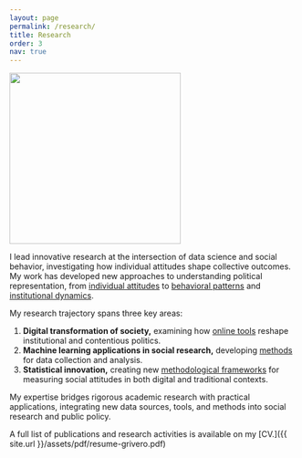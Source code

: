 ```yaml
---
layout: page
permalink: /research/
title: Research
order: 3
nav: true
---
```


<div class="profile float-right">
<img src="/assets/img/9.jpg" width=300px height="auto" class="img-fluid z-depth-1 rounded">
</div>

I lead innovative research at the intersection of data science and social behavior, investigating how individual attitudes shape collective outcomes. My work has developed new approaches to understanding political representation, from [individual attitudes](https://www.journals.uchicago.edu/doi/pdf/10.1086/709672) to [behavioral patterns](https://www.cambridge.org/core/journals/political-science-research-and-methods/article/rooting-out-corruption-or-rooting-for-corruption-the-heterogeneous-electoral-consequences-of-scandals/902FCB9C6DF2CCB1DB73E57AC07AD5D4) and [institutional dynamics](https://www.sciencedirect.com/science/article/abs/pii/S0176268015000592).

My research trajectory spans three key areas:
1. **Digital transformation of society,** examining how [online tools](https://www.amazon.com/Retooling-Politics-Digital-Shaping-Democracy/dp/1108419402) reshape institutional and contentious politics.
2. **Machine learning applications in social research,** developing [methods](https://journals.sagepub.com/doi/abs/10.1177/1525822X221107053) for data collection and analysis.
3. **Statistical innovation,** creating new [methodological frameworks](https://rsa.tandfonline.com/doi/abs/10.1080/21582041.2017.1325924) for measuring social attitudes in both digital and traditional contexts.

My expertise bridges rigorous academic research with practical applications, integrating new data sources, tools, and methods into social research and public policy.

A full list of publications and research activities is available on my
[CV.]({{ site.url }}/assets/pdf/resume-grivero.pdf)
